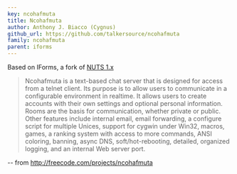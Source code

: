 ```yaml
---
key: ncohafmuta
title: Ncohafmuta
author: Anthony J. Biacco (Cygnus)
github_url: https://github.com/talkersource/ncohafmuta
family: ncohafmuta
parent: iforms
---
```


Based on IForms, a fork of [NUTS 1.x][nuts1]

> Ncohafmuta is a text-based chat server that is designed for access from a telnet client.
> Its purpose is to allow users to communicate in a configurable environment in realtime.
> It allows users to create accounts with their own settings and optional personal information.
> Rooms are the basis for communication, whether private or public. Other features include
> internal email, email forwarding, a configure script for multiple Unices, support for cygwin
> under Win32, macros, games, a ranking system with access to more commands, ANSI coloring,
> banning, async DNS, soft/hot-rebooting, detailed, organized logging, and an internal Web
> server port. 

-- from http://freecode.com/projects/ncohafmuta

[nuts1]: /codebases/nuts1.html

